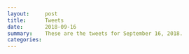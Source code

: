 ```yaml
---
layout:     post
title:      Tweets
date:       2018-09-16
summary:    These are the tweets for September 16, 2018.
categories:
---
```


